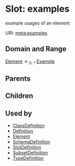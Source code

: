 
# Slot: examples


example usages of an element

URI: [meta:examples](https://w3id.org/biolink/biolinkml/meta/examples)

## Domain and Range

[Element](Element.md) ->  <sub>0..*</sub> [Example](Example.md)

## Parents


## Children


## Used by

 * [ClassDefinition](ClassDefinition.md)
 * [Definition](Definition.md)
 * [Element](Element.md)
 * [SchemaDefinition](SchemaDefinition.md)
 * [SlotDefinition](SlotDefinition.md)
 * [SubsetDefinition](SubsetDefinition.md)
 * [TypeDefinition](TypeDefinition.md)
